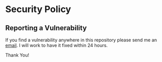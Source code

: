# Security Policy

## Reporting a Vulnerability

If you find a vulnerability anywhere in this repository please send me an [email](mailto:spirayossi@gmail.com). I will work to have it fixed within 24 hours.

Thank You!
